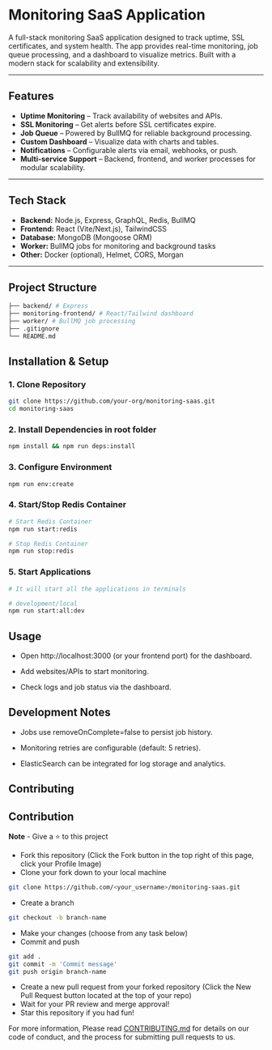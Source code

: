 # Monitoring SaaS Application

A full-stack monitoring SaaS application designed to track uptime, SSL certificates, and system health. The app provides real-time monitoring, job queue processing, and a dashboard to visualize metrics. Built with a modern stack for scalability and extensibility.

---

## Features

- **Uptime Monitoring** – Track availability of websites and APIs.  
- **SSL Monitoring** – Get alerts before SSL certificates expire.  
- **Job Queue** – Powered by BullMQ for reliable background processing.  
- **Custom Dashboard** – Visualize data with charts and tables.  
- **Notifications** – Configurable alerts via email, webhooks, or push.  
- **Multi-service Support** – Backend, frontend, and worker processes for modular scalability.  

---

## Tech Stack

- **Backend:** Node.js, Express, GraphQL, Redis, BullMQ  
- **Frontend:** React (Vite/Next.js), TailwindCSS  
- **Database:** MongoDB (Mongoose ORM)  
- **Worker:** BullMQ jobs for monitoring and background tasks  
- **Other:** Docker (optional), Helmet, CORS, Morgan  

---

## Project Structure

```bash
├── backend/ # Express
├── monitoring-frontend/ # React/Tailwind dashboard
├── worker/ # BullMQ job processing
├── .gitignore
└── README.md
```

## Installation & Setup

### 1. Clone Repository
```bash
git clone https://github.com/your-org/monitoring-saas.git
cd monitoring-saas
```

### 2. Install Dependencies in root folder


```bash
npm install && npm run deps:install
```



### 3. Configure Environment

```bash
npm run env:create
```

### 4. Start/Stop Redis Container


```bash
# Start Redis Container
npm run start:redis

# Stop Redis Container
npm run stop:redis
```

### 5. Start Applications

```bash
# It will start all the applications in terminals

# development/local
npm run start:all:dev 
```

## Usage

- Open http://localhost:3000
 (or your frontend port) for the dashboard.

- Add websites/APIs to start monitoring.

- Check logs and job status via the dashboard.

## Development Notes

- Jobs use removeOnComplete=false to persist job history.

- Monitoring retries are configurable (default: 5 retries).

- ElasticSearch can be integrated for log storage and analytics.

## Contributing

## Contribution

**Note** - Give a ⭐ to this project

- Fork this repository (Click the Fork button in the top right of this page, click your Profile Image)
- Clone your fork down to your local machine

```bash
git clone https://github.com/<your_username>/monitoring-saas.git
```

- Create a branch

```bash
git checkout -b branch-name
```

- Make your changes (choose from any task below)
- Commit and push

```bash
git add .
git commit -m 'Commit message'
git push origin branch-name
```

- Create a new pull request from your forked repository (Click the New Pull Request button located at the top of your repo)
- Wait for your PR review and merge approval!
- Star this repository if you had fun!

For more information, Please read [CONTRIBUTING.md](https://github.com/ritikc-bestpeers/monitoring-saas/blob/main/CONTRIBUTING.md) for details on our code of conduct, and the process for submitting pull requests to us.
